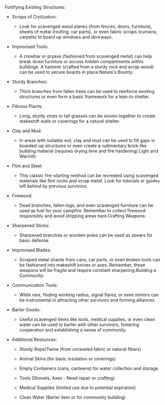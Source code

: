 Fortifying Existing Structures:

- Scraps of Civilization: 
  - Look for scavenged wood planks (from fences, doors, furniture), sheets of metal (roofing, car parts), or even fabric scraps (curtains, carpets) to board up windows and doorways.

- Improvised Tools: 
  - A crowbar or pryaxe (fashioned from scavenged metal) can help break down furniture or access hidden compartments within buildings. A hammer (crafted from a sturdy rock and scrap wood) can be used to secure boards in place.Nature's Bounty:

- Sturdy Branches: 
  - Thick branches from fallen trees can be used to reinforce existing structures or even form a basic framework for a lean-to shelter.

- Fibrous Plants: 
  - Long, sturdy vines or tall grasses can be woven together to create makeshift walls or coverings for a natural shelter.

- Clay and Mud: 
  - In areas with suitable soil, clay and mud can be used to fill gaps in boarded-up structures or even create a rudimentary brick-like building material (requires drying time and fire hardening).Light and Warmth:

- Flint and Steel: 
  - This classic fire-starting method can be recreated using scavenged materials like flint rocks and scrap metal. Look for tutorials or guides left behind by previous survivors.

- Firewood: 
  - Dead branches, fallen logs, and even scavenged furniture can be used as fuel for your campfire. Remember to collect firewood responsibly and avoid stripping areas bare.Crafting Weapons:

- Sharpened Sticks: 
  - Sharpened branches or wooden poles can be used as spears for basic defense.

- Improvised Blades: 
  - Scraped metal shards from cans, car parts, or even broken tools can be fashioned into makeshift knives or axes. Remember, these weapons will be fragile and require constant sharpening.Building a Community:

- Communication Tools: 
  - While rare, finding working radios, signal flares, or even mirrors can be instrumental in attracting other survivors and forming alliances.

- Barter Goods: 
  - Useful scavenged items like tools, medical supplies, or even clean water can be used to barter with other survivors, fostering cooperation and establishing a sense of community.

- Additional Resources:

  - Sturdy Rope/Twine (from unraveled fabric or natural fibers)

  - Animal Skins (for basic insulation or coverings)

  - Empty Containers (cans, canteens) for water collection and storage

  - Tools (Shovels, Axes - Need repair or crafting)

  - Medical Supplies (limited use due to potential expiration)

  - Clean Water (Barter item or for community building)